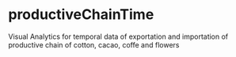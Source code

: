 # productiveChainTime
Visual Analytics for temporal data of exportation and importation of productive chain of cotton, cacao, coffe and flowers
